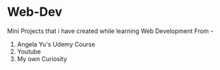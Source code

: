 # Web-Dev
Mini Projects that i have created while learning Web Development
From - 
  1. Angela Yu's Udemy Course
  2. Youtube
  3. My own Curiosity
